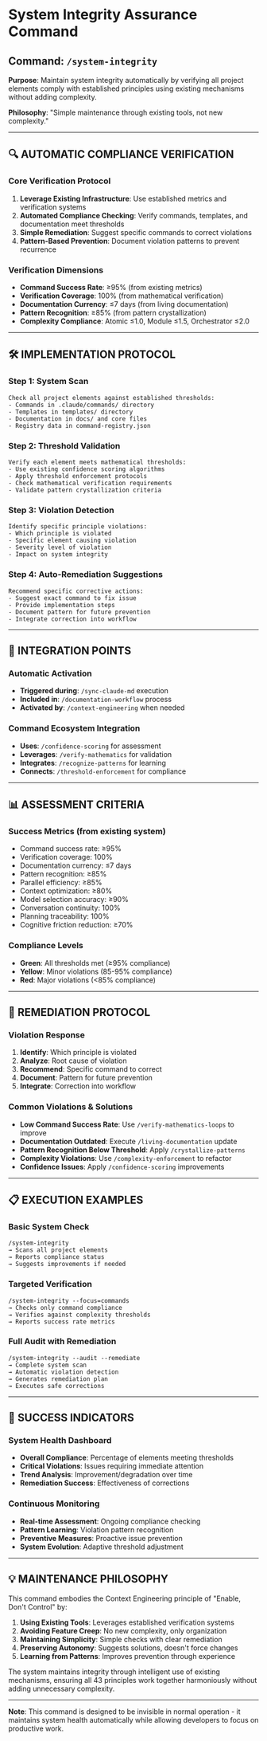 # System Integrity Assurance Command

## Command: `/system-integrity`

**Purpose**: Maintain system integrity automatically by verifying all project elements comply with established principles using existing mechanisms without adding complexity.

**Philosophy**: "Simple maintenance through existing tools, not new complexity."

---

## 🔍 AUTOMATIC COMPLIANCE VERIFICATION

### Core Verification Protocol
1. **Leverage Existing Infrastructure**: Use established metrics and verification systems
2. **Automated Compliance Checking**: Verify commands, templates, and documentation meet thresholds
3. **Simple Remediation**: Suggest specific commands to correct violations
4. **Pattern-Based Prevention**: Document violation patterns to prevent recurrence

### Verification Dimensions
- **Command Success Rate**: ≥95% (from existing metrics)
- **Verification Coverage**: 100% (from mathematical verification)
- **Documentation Currency**: ≤7 days (from living documentation)
- **Pattern Recognition**: ≥85% (from pattern crystallization)
- **Complexity Compliance**: Atomic ≤1.0, Module ≤1.5, Orchestrator ≤2.0

---

## 🛠️ IMPLEMENTATION PROTOCOL

### Step 1: System Scan
```
Check all project elements against established thresholds:
- Commands in .claude/commands/ directory
- Templates in templates/ directory  
- Documentation in docs/ and core files
- Registry data in command-registry.json
```

### Step 2: Threshold Validation
```
Verify each element meets mathematical thresholds:
- Use existing confidence scoring algorithms
- Apply threshold enforcement protocols
- Check mathematical verification requirements
- Validate pattern crystallization criteria
```

### Step 3: Violation Detection
```
Identify specific principle violations:
- Which principle is violated
- Specific element causing violation
- Severity level of violation
- Impact on system integrity
```

### Step 4: Auto-Remediation Suggestions
```
Recommend specific corrective actions:
- Suggest exact command to fix issue
- Provide implementation steps
- Document pattern for future prevention
- Integrate correction into workflow
```

---

## 🔄 INTEGRATION POINTS

### Automatic Activation
- **Triggered during**: `/sync-claude-md` execution
- **Included in**: `/documentation-workflow` process
- **Activated by**: `/context-engineering` when needed

### Command Ecosystem Integration
- **Uses**: `/confidence-scoring` for assessment
- **Leverages**: `/verify-mathematics` for validation
- **Integrates**: `/recognize-patterns` for learning
- **Connects**: `/threshold-enforcement` for compliance

---

## 📊 ASSESSMENT CRITERIA

### Success Metrics (from existing system)
- Command success rate: ≥95%
- Verification coverage: 100%
- Documentation currency: ≤7 days
- Pattern recognition: ≥85%
- Parallel efficiency: ≥85%
- Context optimization: ≥80%
- Model selection accuracy: ≥90%
- Conversation continuity: 100%
- Planning traceability: 100%
- Cognitive friction reduction: ≥70%

### Compliance Levels
- **Green**: All thresholds met (≥95% compliance)
- **Yellow**: Minor violations (85-95% compliance)
- **Red**: Major violations (<85% compliance)

---

## 🔧 REMEDIATION PROTOCOL

### Violation Response
1. **Identify**: Which principle is violated
2. **Analyze**: Root cause of violation
3. **Recommend**: Specific command to correct
4. **Document**: Pattern for future prevention
5. **Integrate**: Correction into workflow

### Common Violations & Solutions
- **Low Command Success Rate**: Use `/verify-mathematics-loops` to improve
- **Documentation Outdated**: Execute `/living-documentation` update
- **Pattern Recognition Below Threshold**: Apply `/crystallize-patterns`
- **Complexity Violations**: Use `/complexity-enforcement` to refactor
- **Confidence Issues**: Apply `/confidence-scoring` improvements

---

## 📋 EXECUTION EXAMPLES

### Basic System Check
```
/system-integrity
→ Scans all project elements
→ Reports compliance status
→ Suggests improvements if needed
```

### Targeted Verification
```
/system-integrity --focus=commands
→ Checks only command compliance
→ Verifies against complexity thresholds
→ Reports success rate metrics
```

### Full Audit with Remediation
```
/system-integrity --audit --remediate
→ Complete system scan
→ Automatic violation detection
→ Generates remediation plan
→ Executes safe corrections
```

---

## 🎯 SUCCESS INDICATORS

### System Health Dashboard
- **Overall Compliance**: Percentage of elements meeting thresholds
- **Critical Violations**: Issues requiring immediate attention
- **Trend Analysis**: Improvement/degradation over time
- **Remediation Success**: Effectiveness of corrections

### Continuous Monitoring
- **Real-time Assessment**: Ongoing compliance checking
- **Pattern Learning**: Violation pattern recognition
- **Preventive Measures**: Proactive issue prevention
- **System Evolution**: Adaptive threshold adjustment

---

## 💡 MAINTENANCE PHILOSOPHY

This command embodies the Context Engineering principle of "Enable, Don't Control" by:

1. **Using Existing Tools**: Leverages established verification systems
2. **Avoiding Feature Creep**: No new complexity, only organization
3. **Maintaining Simplicity**: Simple checks with clear remediation
4. **Preserving Autonomy**: Suggests solutions, doesn't force changes
5. **Learning from Patterns**: Improves prevention through experience

The system maintains integrity through intelligent use of existing mechanisms, ensuring all 43 principles work together harmoniously without adding unnecessary complexity.

---

**Note**: This command is designed to be invisible in normal operation - it maintains system health automatically while allowing developers to focus on productive work.